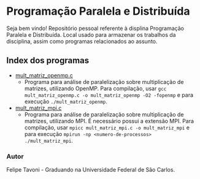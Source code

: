# Programação Paralela e Distribuída

Seja bem vindo! Repositório pessoal referente à displina Programação Paralela e Distribuída. Local usado para armazenar os trabalhos da disciplina, assim como programas relacionados ao assunto.

## Index dos programas
- [mult_matriz_openmp.c](https://github.com/FelTavoni/ProgramacaoParalelaDistribuida/blob/main/mult_matriz_openmp.c)
    - Programa para análise de paralelização sobre multiplicação de matrizes, utilizando OpenMP. Para compilação, usar `gcc mult_matriz_openmp.c -o mult_matriz_openmp -O2 -fopenmp` e para execução `./mult_matriz_openmp`.
- [mult_matriz_mpi.c](https://github.com/FelTavoni/ProgramacaoParalelaDistribuida/blob/main/mult_matriz_mpi.c)
    - Programa para análise de paralelização sobre multiplicação de matrizes, utilizando MPI. É necessário possui a extensão MPI. Para compilação, usar `mpicc mult_matriz_mpi.c -o mult_matriz_mpi` e para execução `mpirun -np <numero-de-processos> ./mult_matriz_mpi`.

### Autor

Felipe Tavoni - Graduando na Universidade Federal de São Carlos.
